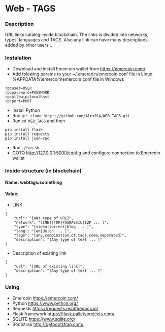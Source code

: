 # Web - TAGS
### Description
URL links catalog inside blockchain.
The links is divided into networks, types, languages and TAGS. Also any link can have many descriptions added by other users ...
### Instalation
* Download and install Emercoin wallet from https://emercoin.com/
* Add folowing params to your ~/.emercoin/emercoin.conf file in Linux %APPDATA%\emercoin\emercoin.conf file in Windows
```
rpcuser=USER
rpcpassword=PASSWORD
rpcallowip=localhost
rpcport=PORT
```
* Install Python
* Run `git clone https://github.com/Alex014/WEB_TAGS.git`
* Run `cd WEB_TAGS` and then
```
pip install flask
pip install requests
pip install json-rpc
```
* Run `./run.sh`
* GOTO http://127.0.0.1:5000/config and configure connection to Emercoin wallet
### Inside structure (in blockchain)
#### Name: webtags:something
#### Value:
* LINK
```
{
    "url": "[ANY type of URL]", 
    "network": "[INET|TOR|YGGRASSIL|I2P ... ]", 
    "type": "[video|torrent|blog ... ]", 
    "lang": "[en|de|cn ... ]", 
    "tags": "[any,combination,of,tags,coma,separated]", 
    "description": "[Any type of text ... ]"
}
```
* Description of existing link
```
{
    "url": "[URL of existing link]", 
    "description": "[Any type of text ... ]"
}
```
### Using
* Emercoin https://emercoin.com/
* Python https://www.python.org/
* Requests https://requests.readthedocs.io/
* Flask framework https://flask.palletsprojects.com/
* SQLITE https://www.sqlite.org/
* Bootstrap http://getbootstrap.com/